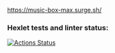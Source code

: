 https://music-box-max.surge.sh/

### Hexlet tests and linter status:
[![Actions Status](https://github.com/MaxNeverov/layout-designer-project-lvl2/workflows/hexlet-check/badge.svg)](https://github.com/MaxNeverov/layout-designer-project-lvl2/actions)